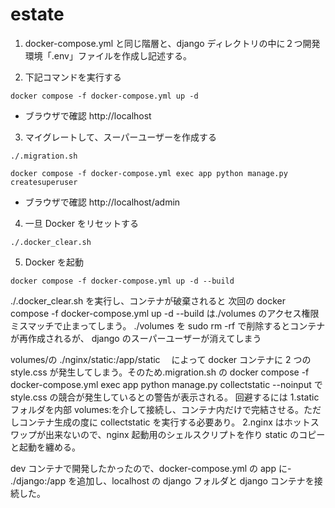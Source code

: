 # estate

1. docker-compose.yml と同じ階層と、django ディレクトリの中に２つ開発環境「.env」ファイルを作成し記述する。

2. 下記コマンドを実行する

```
docker compose -f docker-compose.yml up -d
```

- ブラウザで確認
  http://localhost

3. マイグレートして、スーパーユーザーを作成する

```
./.migration.sh

docker compose -f docker-compose.yml exec app python manage.py createsuperuser
```

- ブラウザで確認
  http://localhost/admin

4. 一旦 Docker をリセットする

```
./.docker_clear.sh
```

5. Docker を起動

```
docker compose -f docker-compose.yml up -d --build
```

./.docker_clear.sh を実行し、コンテナが破棄されると
次回の docker compose -f docker-compose.yml up -d --build は./volumes のアクセス権限ミスマッチで止まってしまう。
./volumes を sudo rm -rf で削除するとコンテナが再作成されるが、
django のスーパーユーザーが消えてしまう

volumes/の ./nginx/static:/app/static 　によって docker コンテナに 2 つの style.css が発生してしまう。そのため.migration.sh の
docker compose -f docker-compose.yml exec app python manage.py collectstatic --noinput
で style.css の競合が発生しているとの警告が表示される。
回避するには
1.static フォルダを内部 volumes:を介して接続し、コンテナ内だけで完結させる。ただしコンテナ生成の度に collectstatic を実行する必要あり。
2.nginx はホットスワップが出来ないので、nginx 起動用のシェルスクリプトを作り static のコピーと起動を纏める。

dev コンテナで開発したかったので、docker-compose.yml の app に- ./django:/app を追加し、localhost の django フォルダと
django コンテナを接続した。
